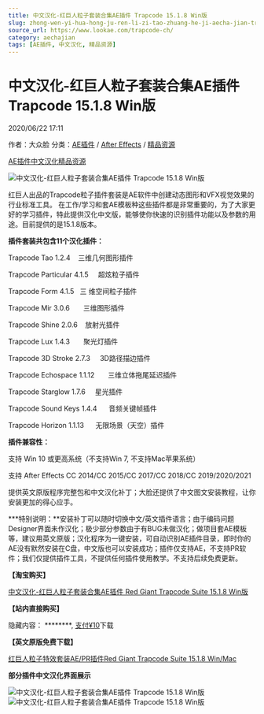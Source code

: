 ```yaml
---
title: 中文汉化-红巨人粒子套装合集AE插件 Trapcode 15.1.8 Win版
slug: zhong-wen-yi-hua-hong-ju-ren-li-zi-tao-zhuang-he-ji-aecha-jian-trapcode-15-1-8-winban
source_url: https://www.lookae.com/trapcode-ch/
category: aechajian
tags: [AE插件, 中文汉化, 精品资源]
---
```

# 中文汉化-红巨人粒子套装合集AE插件 Trapcode 15.1.8 Win版

2020/06/22 17:11

作者：大众脸
分类：[AE插件](https://www.lookae.com/after-effects/aechajian/) / [After Effects](https://www.lookae.com/after-effects/) / [精品资源](https://www.lookae.com/fufei/)

[AE插件](https://www.lookae.com/tag/ae%e6%8f%92%e4%bb%b6/)[中文汉化](https://www.lookae.com/tag/%e4%b8%ad%e6%96%87%e6%b1%89%e5%8c%96/)[精品资源](https://www.lookae.com/tag/%e7%b2%be%e5%93%81%e8%b5%84%e6%ba%90/)

![中文汉化-红巨人粒子套装合集AE插件 Trapcode 15.1.8 Win版](https://www.lookae.com/wp-content/uploads/2020/06/Trapcode-15-CH.jpg "中文汉化-红巨人粒子套装合集AE插件 Trapcode 15.1.8 Win版-LookAE.com")

[](https://cloud.video.taobao.com//play/u/705956171/p/1/e/6/t/1/212168328083.mp4?_=1")

红巨人出品的Trapcode粒子插件套装是AE软件中创建动态图形和VFX视觉效果的行业标准工具。 在工作/学习和套AE模板种这些插件都是非常重要的，为了大家更好的学习插件，特此提供汉化中文版，能够使你快速的识别插件功能以及参数的用途。目前提供的是15.1.8版本。

**插件套装共包含11个汉化插件：**

Trapcode Tao 1.2.4    三维几何图形插件

Trapcode Particular 4.1.5     超炫粒子插件

Trapcode Form 4.1.5   三 维空间粒子插件

Trapcode Mir 3.0.6       三维图形插件

Trapcode Shine 2.0.6    放射光插件

Trapcode Lux 1.4.3       聚光灯插件

Trapcode 3D Stroke 2.7.3     3D路径描边插件

Trapcode Echospace 1.1.12       三维立体拖尾延迟插件

Trapcode Starglow 1.7.6     星光插件

Trapcode Sound Keys 1.4.4      音频关键帧插件

Trapcode Horizon 1.1.13      无限场景（天空）插件

**插件兼容性：**

支持 Win 10 或更高系统（不支持Win 7, 不支持Mac苹果系统）

支持 After Effects CC 2014/CC 2015/CC 2017/CC 2018/CC 2019/2020/2021

提供英文原版程序完整包和中文汉化补丁；大脸还提供了中文图文安装教程，让你安装更加的得心应手。

**\*特别说明：**安装补丁可以随时切换中文/英文插件语言；由于编码问题Designer界面未作汉化；极少部分参数由于有BUG未做汉化；做项目套AE模板等，建议用英文原版；汉化程序为一键安装，可自动识别AE插件目录，即时你的AE没有默然安装在C盘，中文版也可以安装成功；插件仅支持AE，不支持PR软件；我们仅提供插件工具，不提供任何插件使用教学。不支持后续免费更新。

**【淘宝购买】**

[中文汉化-红巨人粒子套装合集AE插件 Red Giant Trapcode Suite 15.1.8 Win版](https://item.taobao.com/item.htm?id=621267062506)

**【站内直接购买】**

隐藏内容：
\*\*\*\*\*\*\*\*,
[支付¥10](https://www.lookae.com/wp-login.php?redirect_to=https%3A%2F%2Fwww.lookae.com%2Ftrapcode-ch%2F)下载

**【英文原版免费下载】**

[红巨人粒子特效套装AE/PR插件Red Giant Trapcode Suite 15.1.8 Win/Mac](https://www.lookae.com/trapcode-1518/)

**部分插件中文汉化界面展示**

![中文汉化-红巨人粒子套装合集AE插件 Trapcode 15.1.8 Win版](https://img.alicdn.com/imgextra/i4/705956171/O1CN01fZScPY1vSMjJ3QIAy_!!705956171.jpg "中文汉化-红巨人粒子套装合集AE插件 Trapcode 15.1.8 Win版-LookAE.com")![中文汉化-红巨人粒子套装合集AE插件 Trapcode 15.1.8 Win版](https://img.alicdn.com/imgextra/i2/705956171/O1CN01bwLwRz1vSMjFmB0oT_!!705956171.jpg "中文汉化-红巨人粒子套装合集AE插件 Trapcode 15.1.8 Win版-LookAE.com")
